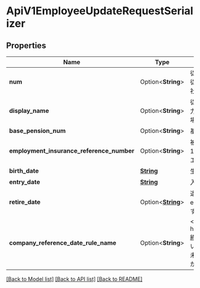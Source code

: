# ApiV1EmployeeUpdateRequestSerializer

## Properties

Name | Type | Description | Notes
------------ | ------------- | ------------- | -------------
**num** | Option<**String**> | 従業員番号<br> 従業員を判別しやすいよう管理することができます。（例: 1人目の正社員を A-001 と入力） | [optional]
**display_name** | Option<**String**> | 従業員名（freee人事労務上での表示にのみ使用される名前です。出力書類には姓名が使用されます。） - 給与計算対象外の従業員情報の場合は必須になります。 | [optional]
**base_pension_num** | Option<**String**> | 基礎年金番号 数値文字列10桁固定長 例: 1111111111 | [optional]
**employment_insurance_reference_number** | Option<**String**> | 被保険者番号（雇用保険） 数値文字列11桁固定長 例: 11111111111 - 給与計算対象外の従業員情報の場合に指定するとエラーになります。 | [optional]
**birth_date** | [**String**](string.md) | 生年月日 null不可 | 
**entry_date** | [**String**](string.md) | 入社日 null不可 | 
**retire_date** | Option<[**String**](string.md)> | 退職日 - 退職していない場合は指定不要です。 - 指定する場合はentry_date以降の日付を指定してください。 - retire_dateをクリアする場合、nullを指定してください。 | [optional]
**company_reference_date_rule_name** | Option<**String**> | <a href=\"https://support.freee.co.jp/hc/ja/articles/360000666303-締め日支払い日を変更する方法は-\" target=\"_blank\">締め日支払い日グループ名</a> で設定した締め日支払い日を指定してください。 - 未指定の際は、締め日支払い日は変わりません。 - 指定した従業員が給与計算対象外の場合、指定するとエラーになります。 | [optional]

[[Back to Model list]](../README.md#documentation-for-models) [[Back to API list]](../README.md#documentation-for-api-endpoints) [[Back to README]](../README.md)


